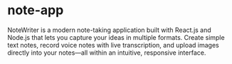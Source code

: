 # note-app
NoteWriter is a modern note-taking application built with React.js and Node.js that lets you capture your ideas in multiple formats. Create simple text notes, record voice notes with live transcription, and upload images directly into your notes—all within an intuitive, responsive interface.
